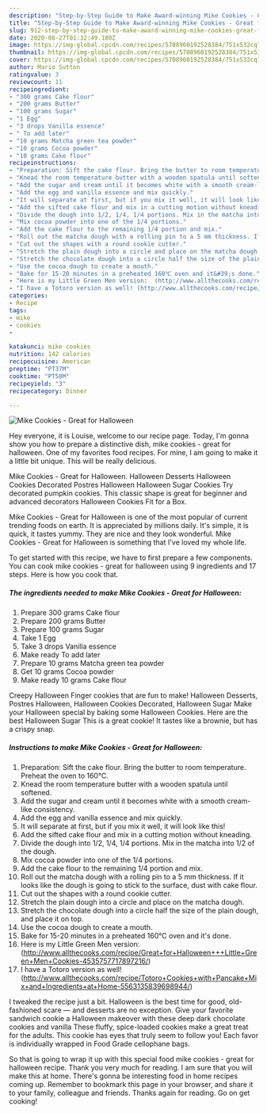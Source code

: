 ```yaml
---
description: "Step-by-Step Guide to Make Award-winning Mike Cookies - Great for Halloween"
title: "Step-by-Step Guide to Make Award-winning Mike Cookies - Great for Halloween"
slug: 912-step-by-step-guide-to-make-award-winning-mike-cookies-great-for-halloween
date: 2020-08-27T01:32:49.180Z
image: https://img-global.cpcdn.com/recipes/5708960192528384/751x532cq70/mike-cookies-great-for-halloween-recipe-main-photo.jpg
thumbnail: https://img-global.cpcdn.com/recipes/5708960192528384/751x532cq70/mike-cookies-great-for-halloween-recipe-main-photo.jpg
cover: https://img-global.cpcdn.com/recipes/5708960192528384/751x532cq70/mike-cookies-great-for-halloween-recipe-main-photo.jpg
author: Mario Sutton
ratingvalue: 3
reviewcount: 11
recipeingredient:
- "300 grams Cake flour"
- "200 grams Butter"
- "100 grams Sugar"
- "1 Egg"
- "3 drops Vanilla essence"
- " To add later"
- "10 grams Matcha green tea powder"
- "10 grams Cocoa powder"
- "10 grams Cake flour"
recipeinstructions:
- "Preparation: Sift the cake flour. Bring the butter to room temperature. Preheat the oven to 160℃."
- "Knead the room temperature butter with a wooden spatula until softened."
- "Add the sugar and cream until it becomes white with a smooth cream-like consistency."
- "Add the egg and vanilla essence and mix quickly."
- "It will separate at first, but if you mix it well, it will look like this!"
- "Add the sifted cake flour and mix in a cutting motion without kneading."
- "Divide the dough into 1/2, 1/4, 1/4 portions. Mix in the matcha into 1/2 of the dough."
- "Mix cocoa powder into one of the 1/4 portions."
- "Add the cake flour to the remaining 1/4 portion and mix."
- "Roll out the matcha dough with a rolling pin to a 5 mm thickness. If it looks like the dough is going to stick to the surface, dust with cake flour."
- "Cut out the shapes with a round cookie cutter."
- "Stretch the plain dough into a circle and place on the matcha dough."
- "Stretch the chocolate dough into a circle half the size of the plain dough, and place it on top."
- "Use the cocoa dough to create a mouth."
- "Bake for 15-20 minutes in a preheated 160℃ oven and it&#39;s done."
- "Here is my Little Green Men version:  (http://www.allthecooks.com/recipe/Great+for+Halloween+++Little+Green+Men+Cookies-4535757717897216/)"
- "I have a Totoro version as well! (http://www.allthecooks.com/recipe/Totoro+Cookies+with+Pancake+Mix+and+Ingredients+at+Home-5563135839698944/)"
categories:
- Recipe
tags:
- mike
- cookies
- 

katakunci: mike cookies  
nutrition: 142 calories
recipecuisine: American
preptime: "PT37M"
cooktime: "PT58M"
recipeyield: "3"
recipecategory: Dinner

---
```



![Mike Cookies - Great for Halloween](https://img-global.cpcdn.com/recipes/5708960192528384/751x532cq70/mike-cookies-great-for-halloween-recipe-main-photo.jpg)

Hey everyone, it is Louise, welcome to our recipe page. Today, I'm gonna show you how to prepare a distinctive dish, mike cookies - great for halloween. One of my favorites food recipes. For mine, I am going to make it a little bit unique. This will be really delicious.

Mike Cookies - Great for Halloween. Halloween Desserts Halloween Cookies Decorated Postres Halloween Halloween Sugar Cookies Try decorated pumpkin cookies. This classic shape is great for beginner and advanced decorators Halloween Cookies Fit for a Box.

Mike Cookies - Great for Halloween is one of the most popular of current trending foods on earth. It is appreciated by millions daily. It's simple, it is quick, it tastes yummy. They are nice and they look wonderful. Mike Cookies - Great for Halloween is something that I've loved my whole life.


To get started with this recipe, we have to first prepare a few components. You can cook mike cookies - great for halloween using 9 ingredients and 17 steps. Here is how you cook that.

<!--inarticleads1-->

##### The ingredients needed to make Mike Cookies - Great for Halloween:

1. Prepare 300 grams Cake flour
1. Prepare 200 grams Butter
1. Prepare 100 grams Sugar
1. Take 1 Egg
1. Take 3 drops Vanilla essence
1. Make ready  To add later
1. Prepare 10 grams Matcha green tea powder
1. Get 10 grams Cocoa powder
1. Make ready 10 grams Cake flour


Creepy Halloween Finger cookies that are fun to make! Halloween Desserts, Postres Halloween, Halloween Cookies Decorated, Halloween Sugar Make your Halloween special by baking some Halloween Cookies. Here are the best Halloween Sugar This is a great cookie! It tastes like a brownie, but has a crispy snap. 

<!--inarticleads2-->

##### Instructions to make Mike Cookies - Great for Halloween:

1. Preparation: Sift the cake flour. Bring the butter to room temperature. Preheat the oven to 160℃.
1. Knead the room temperature butter with a wooden spatula until softened.
1. Add the sugar and cream until it becomes white with a smooth cream-like consistency.
1. Add the egg and vanilla essence and mix quickly.
1. It will separate at first, but if you mix it well, it will look like this!
1. Add the sifted cake flour and mix in a cutting motion without kneading.
1. Divide the dough into 1/2, 1/4, 1/4 portions. Mix in the matcha into 1/2 of the dough.
1. Mix cocoa powder into one of the 1/4 portions.
1. Add the cake flour to the remaining 1/4 portion and mix.
1. Roll out the matcha dough with a rolling pin to a 5 mm thickness. If it looks like the dough is going to stick to the surface, dust with cake flour.
1. Cut out the shapes with a round cookie cutter.
1. Stretch the plain dough into a circle and place on the matcha dough.
1. Stretch the chocolate dough into a circle half the size of the plain dough, and place it on top.
1. Use the cocoa dough to create a mouth.
1. Bake for 15-20 minutes in a preheated 160℃ oven and it&#39;s done.
1. Here is my Little Green Men version:  (http://www.allthecooks.com/recipe/Great+for+Halloween+++Little+Green+Men+Cookies-4535757717897216/)
1. I have a Totoro version as well! (http://www.allthecooks.com/recipe/Totoro+Cookies+with+Pancake+Mix+and+Ingredients+at+Home-5563135839698944/)


I tweaked the recipe just a bit. Halloween is the best time for good, old-fashioned scare — and desserts are no exception. Give your favorite sandwich cookie a Halloween makeover with these deep dark chocolate cookies and vanilla These fluffy, spice-loaded cookies make a great treat for the adults. This cookie has eyes that truly seem to follow you! Each favor is individually wrapped in Food Grade cellophane bags. 

So that is going to wrap it up with this special food mike cookies - great for halloween recipe. Thank you very much for reading. I am sure that you will make this at home. There's gonna be interesting food in home recipes coming up. Remember to bookmark this page in your browser, and share it to your family, colleague and friends. Thanks again for reading. Go on get cooking!
